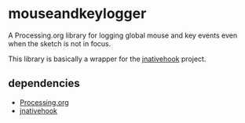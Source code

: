 # mouseandkeylogger

A Processing.org library for logging global mouse and key events even when the sketch is not in focus.

This library is basically a wrapper for the [jnativehook](https://github.com/kwhat/jnativehook) project.

## dependencies

* [Processing.org](https://github.com/processing)
* [jnativehook](https://github.com/kwhat/jnativehook)
